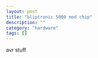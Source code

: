 ```yaml
---
layout: post
title: "bliptronic 5000 mod chip"
description: ""
category: "hardware"
tags: []
---
```


avr stuff